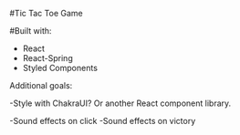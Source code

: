 #Tic Tac Toe Game

#Built with:
 - React
 - React-Spring
 - Styled Components


Additional goals:

-Style with ChakraUI?  Or another React component library.

-Sound effects on click
-Sound effects on victory